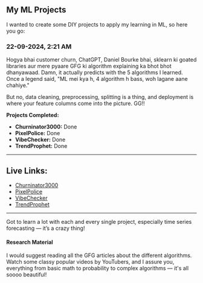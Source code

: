 ## My ML Projects
I wanted to create some DIY projects to apply my learning in ML, so here you go:

### 22-09-2024, 2:21 AM
Hogya bhai customer churn, ChatGPT, Daniel Bourke bhai, sklearn ki goated libraries aur mere pyaare GFG ki algorithm explaining ka bhot bhot dhanyawaad. Damn, it actually predicts with the 5 algorithms I learned. Once a legend said, "ML mei kya h, 4 algorithm h bass, woh lagane aane chahiye."

But no, data cleaning, preprocessing, splitting is a thing, and deployment is where your feature columns come into the picture. GG!!

**Projects Completed:**
- **Churninator3000:** Done
- **PixelPolice:** Done
- **VibeChecker:** Done
- **TrendProphet:** Done

---

## Live Links:
- [Churninator3000](https://churninator3000.onrender.com/)
- [PixelPolice](https://pixelpolice.onrender.com/)
- [VibeChecker](https://vibechecker-ue8x.onrender.com/)
- [TrendProphet](https://trendprophet.onrender.com/)

---

Got to learn a lot with each and every single project, especially time series forecasting — it’s a crazy thing!

#### Research Material
I would suggest reading all the GFG articles about the different algorithms. Watch some classy popular videos by YouTubers, and I assure you, everything from basic math to probability to complex algorithms — it's all soooo beautiful!
